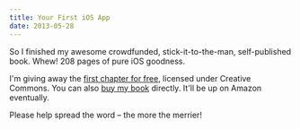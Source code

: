```yaml
---
title: Your First iOS App
date: 2013-05-28
---
```



So I finished my awesome crowdfunded, stick-it-to-the-man, self-published book. Whew! 208 pages of pure iOS goodness.

I'm giving away the [first chapter for free](http://yourfirstiosapp.com), licensed under Creative Commons. You can also [buy my book](https://leanpub.com/your-first-ios-app) directly. It'll be up on Amazon eventually.

Please help spread the word – the more the merrier!


  